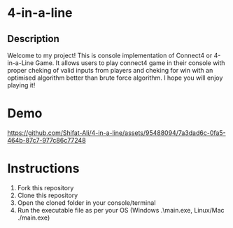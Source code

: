 # 4-in-a-line

## Description
Welcome to my project! This is console implementation of Connect4 or 4-in-a-Line Game. It allows users to play connect4 game in their console with proper cheking of valid inputs from players and cheking for win with an optimised algorithm better than brute force algorithm. I hope you will enjoy playing it!

# Demo


https://github.com/Shifat-Ali/4-in-a-line/assets/95488094/7a3dad6c-0fa5-464b-87c7-977c86c77248

# Instructions 
1. Fork this repository
2. Clone this repository
3. Open the cloned folder in your console/terminal
4. Run the executable file as per your OS (Windows .\main.exe, Linux/Mac ./main.exe)
